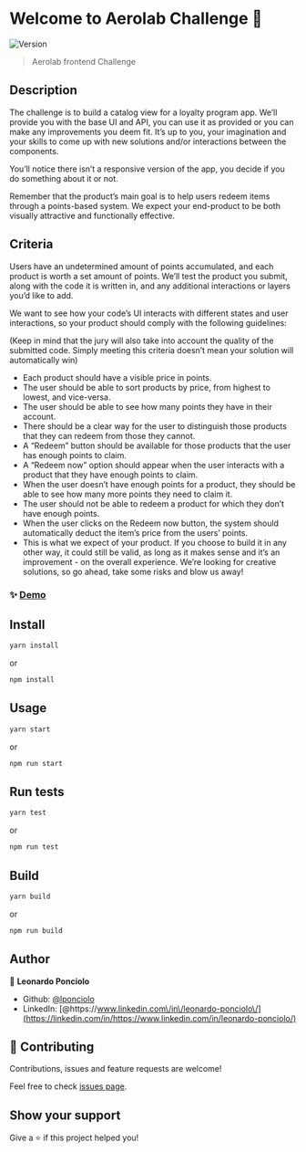 # Welcome to Aerolab Challenge 👋

![Version](https://img.shields.io/badge/version-0.1.0-blue.svg?cacheSeconds=2592000)

> Aerolab frontend Challenge

## Description

The challenge is to build a catalog view for a loyalty program app. We’ll provide you with the base UI and API, you can use it as provided or you can make any improvements you deem fit. It’s up to you, your imagination and your skills to come up with new solutions and/or interactions between the components.

You’ll notice there isn’t a responsive version of the app, you decide if you do something about it or not.

Remember that the product’s main goal is to help users redeem items through a points-based system. We expect your end-product to be both visually attractive and functionally effective.

## Criteria

Users have an undetermined amount of points accumulated, and each product is worth a set amount of points. We’ll test the product you submit, along with the code it is written in, and any additional interactions or layers you’d like to add.

We want to see how your code’s UI interacts with different states and user interactions, so your product should comply with the following guidelines:

(Keep in mind that the jury will also take into account the quality of the submitted code. Simply meeting this criteria doesn’t mean your solution will automatically win)

- Each product should have a visible price in points.
- The user should be able to sort products by price, from highest to lowest, and vice-versa.
- The user should be able to see how many points they have in their account.
- There should be a clear way for the user to distinguish those products that they can redeem from those they cannot.
- A “Redeem” button should be available for those products that the user has enough points to claim.
- A “Redeem now” option should appear when the user interacts with a product that they have enough points to claim.
- When the user doesn’t have enough points for a product, they should be able to see how many more points they need to claim it.
- The user should not be able to redeem a product for which they don’t have enough points.
- When the user clicks on the Redeem now button, the system should automatically deduct the item’s price from the users’ points.
- This is what we expect of your product. If you choose to build it in any other way, it could still be valid, as long as it makes sense and it’s an improvement - on the overall experience. We’re looking for creative solutions, so go ahead, take some risks and blow us away!

### ✨ [Demo](https://aerolabchallenge-leoponciolo.netlify.app)

## Install

```sh
yarn install
```

or

```sh
npm install
```

## Usage

```sh
yarn start
```

or

```sh
npm run start
```

## Run tests

```sh
yarn test
```

or

```sh
npm run test
```

## Build

```sh
yarn build
```

or

```sh
npm run build
```

## Author

👤 **Leonardo Ponciolo**

- Github: [@lponciolo](https://github.com/lponciolo)
- LinkedIn: [@https:\/\/www.linkedin.com\/in\/leonardo-ponciolo\/](https://linkedin.com/in/https://www.linkedin.com/in/leonardo-ponciolo/)

## 🤝 Contributing

Contributions, issues and feature requests are welcome!

Feel free to check [issues page](https://github.com/lponciolo/aerolab-challenge/issues).

## Show your support

Give a ⭐️ if this project helped you!
